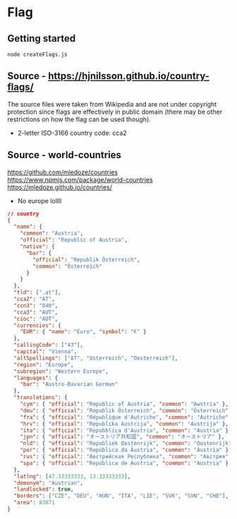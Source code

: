# Flag

## Getting started

```
node createFlags.js
```

## Source - https://hjnilsson.github.io/country-flags/

The source files were taken from Wikipedia and are not under copyright protection since flags are effectively in public domain (there may be other restrictions on how the flag can be used though).

- 2-letter ISO-3166 country code: cca2

## Source - world-countries

https://github.com/mledoze/countries
https://www.npmjs.com/package/world-countries
https://mledoze.github.io/countries/

- No europe lollll

```json
// country
{
  "name": {
    "common": "Austria",
    "official": "Republic of Austria",
    "native": {
      "bar": {
        "official": "Republik Österreich",
        "common": "Österreich"
      }
    }
  },
  "tld": [".at"],
  "cca2": "AT",
  "ccn3": "040",
  "cca3": "AUT",
  "cioc": "AUT",
  "currencies": {
    "EUR": { "name": "Euro", "symbol": "€" }
  },
  "callingCode": ["43"],
  "capital": "Vienna",
  "altSpellings": ["AT", "Osterreich", "Oesterreich"],
  "region": "Europe",
  "subregion": "Western Europe",
  "languages": {
    "bar": "Austro-Bavarian German"
  },
  "translations": {
    "cym": { "official": "Republic of Austria", "common": "Awstria" },
    "deu": { "official": "Republik Österreich", "common": "Österreich" },
    "fra": { "official": "République d'Autriche", "common": "Autriche" },
    "hrv": { "official": "Republika Austrija", "common": "Austrija" },
    "ita": { "official": "Repubblica d'Austria", "common": "Austria" },
    "jpn": { "official": "オーストリア共和国", "common": "オーストリア" },
    "nld": { "official": "Republiek Oostenrijk", "common": "Oostenrijk" },
    "por": { "official": "República da Áustria", "common": "Áustria" },
    "rus": { "official": "Австрийская Республика", "common": "Австрия" },
    "spa": { "official": "República de Austria", "common": "Austria" }
  },
  "latlng": [47.33333333, 13.33333333],
  "demonym": "Austrian",
  "landlocked": true,
  "borders": ["CZE", "DEU", "HUN", "ITA", "LIE", "SVK", "SVN", "CHE"],
  "area": 83871
}
```
